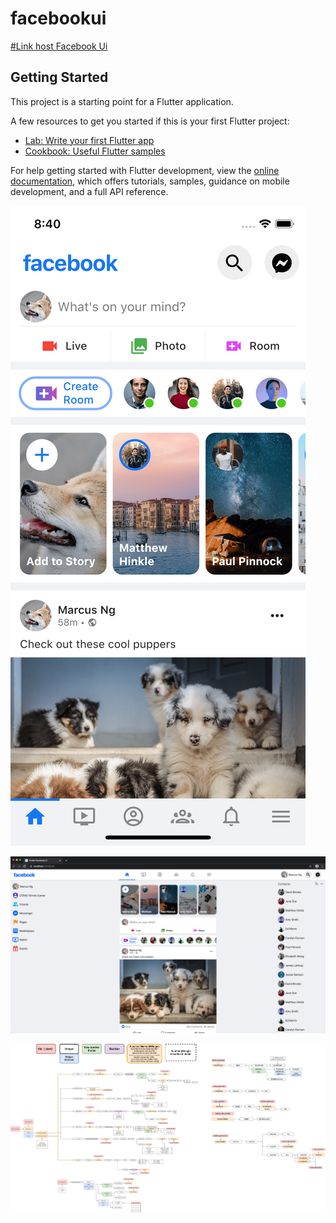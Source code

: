 # facebookui

[#Link host Facebook Ui](https://facebookui-fb69e.web.app/)

## Getting Started

This project is a starting point for a Flutter application.

A few resources to get you started if this is your first Flutter project:

- [Lab: Write your first Flutter app](https://docs.flutter.dev/get-started/codelab)
- [Cookbook: Useful Flutter samples](https://docs.flutter.dev/cookbook)

For help getting started with Flutter development, view the
[online documentation](https://docs.flutter.dev/), which offers tutorials,
samples, guidance on mobile development, and a full API reference.


![Mobile Screenshot](screenshots/facebook-mobile.png)

![Web Screenshot](screenshots/facebook-web.png)

![Widget & File Structure Diagram](screenshots/widget_file_structure_diagram.png)
